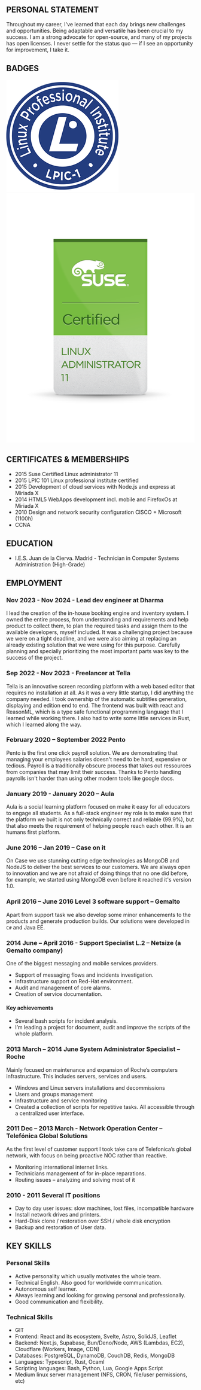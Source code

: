 ## PERSONAL STATEMENT

Throughout my career, I've learned that each day brings new challenges and opportunities. Being adaptable and versatile has been crucial to my success. I am a strong advocate for open-source, and many of my projects has open licenses. I never settle for the status quo — if I see an opportunity for improvement, I take it.

## BADGES

![linux](LinuxCert.png)
![suse](SuseCert.png)

## CERTIFICATES & MEMBERSHIPS

- 2015 Suse Certified Linux administrator 11
- 2015 LPIC 101 Linux professional institute certified
- 2015 Development of cloud services with Node.js and express at Miriada X
- 2014 HTML5 WebApps development incl. mobile and FirefoxOs at Miriada X
- 2010 Design and network security configuration CISCO + Microsoft (1100h)
- CCNA

## EDUCATION

- I.E.S. Juan de la Cierva. Madrid - Technician in Computer Systems Administration (High-Grade)

## EMPLOYMENT

### Nov 2023 - Nov 2024 - Lead dev engineer at Dharma

I lead the creation of the in-house booking engine and inventory system.
I owned the entire process, from understanding and requirements and help product to collect them, to plan the required tasks and assign them to the available developers, myself included.
It was a challenging project because we were on a tight deadline, and we were also aiming at replacing an already existing solution that we were using for this purpose.
Carefully planning and specially prioritizing the most important parts was key to the success of the project.

### Sep 2022 - Nov 2023 - Freelancer at Tella

Tella is an innovative screen recording platform with a web based editor that requires no installation at all.
As it was a very little startup, I did anything the company needed.
I took ownership of the automatic subtitles generation, displaying and edition end to end.
The frontend was built with react and ReasonML, which is a type safe functional programming language that I learned while working there.
I also had to write some little services in Rust, which I learned along the way.

### February 2020 – September 2022 Pento

Pento is the first one click payroll solution. We are demonstrating that managing your employees salaries doesn't need to be hard, expensive or tedious.
Payroll is a traditionally obscure process that takes out ressources from companies that may limit their success.
Thanks to Pento handling payrolls isn't harder than using other modern tools like google docs.

### January 2019 - January 2020 – Aula

Aula is a social learning platform focused on make it easy for all educators to engage all students.
As a full-stack engineer my role is to make sure that the platform we built is not only technically correct and
reliable (99.9%), but that also meets the requirement of helping people reach each other. It is an humans first platform.

### June 2016 – Jan 2019 – Case on it

On Case we use stunning cutting edge technologies as MongoDB and NodeJS to deliver the best services to our customers. We are always open to innovation and we are not afraid of doing things that no one did before, for example, we started using MongoDB even before it reached it's version 1.0.

### April 2016 – June 2016 Level 3 software support – Gemalto

Apart from support task we also develop some minor enhancements to the products and generate production builds. Our solutions were developed in `C#` and Java EE.

### 2014 June – April 2016 - Support Specialist L.2 – Netsize (a Gemalto company)

One of the biggest messaging and mobile services providers.

- Support of messaging flows and incidents investigation.
- Infrastructure support on Red-Hat environment.
- Audit and management of core alarms.
- Creation of service documentation.

#### Key achievements

- Several bash scripts for incident analysis.
- I’m leading a project for document, audit and improve the scripts of the whole platform.

### 2013 March – 2014 June System Administrator Specialist – Roche

Mainly focused on maintenance and expansion of Roche’s computers infrastructure. This includes servers, services and users.

- Windows and Linux servers installations and decommissions
- Users and groups management
- Infrastructure and service monitoring
- Created a collection of scripts for repetitive tasks. All accessible through a centralized user interface.

### 2011 Dec – 2013 March - Network Operation Center – Telefónica Global Solutions

As the first level of customer support I took take care of Telefonica’s global network, with focus on being proactive NOC rather than reactive.

- Monitoring international internet links.
- Technicians management of for in-place reparations.
- Routing issues – analyzing and solving most of it

### 2010 - 2011 Several IT positions

- Day to day user issues: slow machines, lost files, incompatible hardware
- Install network drives and printers.
- Hard-Disk clone / restoration over SSH / whole disk encryption
- Backup and restoration of User data.

## KEY SKILLS

### Personal Skills

- Active personality which usually motivates the whole team.
- Technical English. Also good for worldwide communication.
- Autonomous self learner.
- Always learning and looking for growing personal and professionally.
- Good communication and flexibility.

### Technical Skills

- GIT
- Frontend: React and its ecosystem, Svelte, Astro, SolidJS, Leaflet
- Backend: Next.js, Supabase, Bun/Deno/Node, AWS (Lambdas, EC2), Cloudflare (Workers, Image, CDN)
- Databases: PostgreSQL, DynamoDB, CouchDB, Redis, MongoDB
- Languages: Typescript, Rust, Ocaml
- Scripting languages: Bash, Python, Lua, Google Apps Script
- Medium linux server management (NFS, CRON, file/user permissions, etc)
